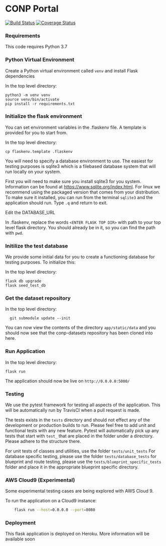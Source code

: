 
# CONP Portal 
[![Build Status](https://travis-ci.org/CONP-PCNO/conp-portal.svg?branch=master)](https://travis-ci.org/CONP-PCNO/conp-portal)
[![Coverage Status](https://coveralls.io/repos/github/CONP-PCNO/conp-portal/badge.svg?branch=master)](https://coveralls.io/github/CONP-PCNO/conp-portal?branch=master)
### Requirements

This code requires Python 3.7 

### Python Virtual Environment

Create a Python virtual environment called `venv` and install Flask dependencies

In the top level directory:

```shell
python3 -m venv venv
source venv/bin/activate
pip install -r requirements.txt
```
### Initialize the flask environment

You can set environment variables in the .flaskenv file.  A template is provided for you to start from.

In the top level directory:

```shell
cp flaskenv.template .flaskenv
```

You will need to specify a database environment to use.  The easiest for testing purposes is sqlite3
which is a filebased database system that will run locally on your system.

First you will need to make sure you install sqlite3 for you system. Information can be found at https://www.sqlite.org/index.html.
For linux we recommend using the packaged version that comes from your distribution. To make sure it installed, you can run from the terminal `sqlite3`
and the application should run. Type `.q` and return to exit.

Edit the DATABASE_URL 

In .flaskenv, replace the words `<ENTER FLASK TOP DIR>` with path to your top level flask directory.  You should already be in it, so you can find the path with `pwd`.

### Initilize the test database

We provide some initial data for you to create a functioning database for testing purposes.  To initialize this:

In the top level directory:

```shell
flask db upgrade
flask seed_test_db
```
### Get the dataset repository

In the top level directory:

```shell
  git submodule update --init
```
      
You can now view the contents of the directory `app/static/data` and you should now see that the conp-datasets repository has been cloned into here.

### Run Application

In the top level directory:

```shell
flask run
```

The application should now be live on `http://0.0.0.0:5000/` 
    
### Testing

We use the pytest framework for testing all aspects of the application. This will be automatically run by TravisCI when a pull request is made.  

The tests exists in the `tests` directory and should not effect any of the development or production builds to run. Please feel free to add unit and functional tests with any new feature.  Pytest will automatically pick up any tests that start with `test_` that are placed in the folder under a directory.  Please adhere to the structure there.

For unit tests of classes and utilities, use the folder `tests/unit_tests`
For database specific testing, please use the folder `tests/database_tests`
for blueprint and route testing, please use the `tests/blueprint_specific_tests` folder and place it in the appropriate blueprint specific directory.


### AWS Cloud9 (Experimental)

Some experimental testing cases are being explored with AWS Cloud 9.

To run the application on a Cloud9 instance:

```bash
    flask run --host=0.0.0.0 --port=8080
```

### Deployment
    
This flask application is deployed on Heroku. More information will be available soon

